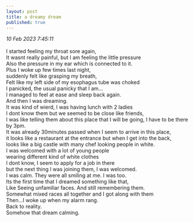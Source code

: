 ```yaml
---
layout: post
title: a dreamy dream
published: true
---
```

_10 Feb 2023 7:45:11_
<br>
<br>
I started feeling my throat sore again, 
<br>
It wasnt really painful, but I am feeling the little pressure
<br>
Also the pressure in my ear which is connected to it.
<br>
Plus I woke up few times last night, 
<br>
suddenly felt like grasping my breath,
<br>
Felt like my left side of my esophagus tube was choked
<br>
I panicked, the usual panicky that I am...
<br>
I managed to feel at ease and sleep back again.
<br>
And then I was dreaming.
<br>
It was kind of wierd, I was having lunch with 2 ladies
<br>
I dont know them but we seemed to be close like friends,
<br>
I was like telling them about this place that I will be going, I have to be there by 3pm.
<br>
It was already 30minutes passed when I seem to arrive in this place, 
<br>
it looks like a restaurant at the entrance but when I get into the back, 
<br>
looks like a big castle with many chef looking people in white. 
<br>
I was welcomed with a lot of young people 
<br>
wearing different kind of white clothes
<br>
I dont know, I seem to apply for a job in there
<br>
but the next thing I was joining them, I was welcomed.
<br>
I was calm. They were all smiling at me. I was too.
<br>
Its the first time that I dreamed something like that,
<br>
Like Seeing unfamiliar faces. And still remembering them.
<br>
Somewhat mixed races all together and I got along with them
<br>
Then...I woke up when my alarm rang.
<br>
Back to reality. 
<br>
Somehow that dream calming.


